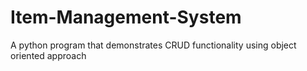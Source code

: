 # Item-Management-System
A python program that demonstrates CRUD functionality using object oriented approach
